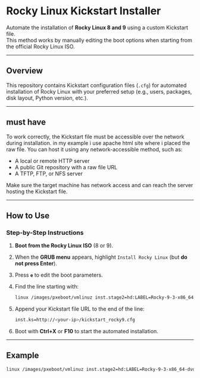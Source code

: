 # Rocky Linux Kickstart Installer

Automate the installation of **Rocky Linux 8 and 9** using a custom Kickstart file.  
This method works by manually editing the boot options when starting from the official Rocky Linux ISO.

---

## Overview

This repository contains Kickstart configuration files (`.cfg`) for automated installation of Rocky Linux with your preferred setup (e.g., users, packages, disk layout, Python version, etc.).

---

## must have 

To work correctly, the Kickstart file must be accessible over the network during installation. 
in my example i use apache html site where i placed the raw file.
You can host it using any network-accessible method, such as:

- A local or remote HTTP server
- A public Git repository with a raw file URL
- A TFTP, FTP, or NFS server

Make sure the target machine has network access and can reach the server hosting the Kickstart file.

---
## How to Use

### Step-by-Step Instructions

1. **Boot from the Rocky Linux ISO** (8 or 9).
2. When the **GRUB menu** appears, highlight `Install Rocky Linux` (but **do not press Enter**).
3. Press **`e`** to edit the boot parameters.
4. Find the line starting with:

    ```bash
    linux /images/pxeboot/vmlinuz inst.stage2=hd:LABEL=Rocky-9-3-x86_64-dvd quiet
    ```

5. Append your Kickstart file URL to the end of the line:

    ```bash
    inst.ks=http://<your-ip>/kickstart_rocky9.cfg
    ```

6. Boot with **Ctrl+X** or **F10** to start the automated installation.

---

## Example

```bash
linux /images/pxeboot/vmlinuz inst.stage2=hd:LABEL=Rocky-9-3-x86_64-dvd quiet inst.ks=http://192.168.1.1/kickstart_rocky9.cfg

